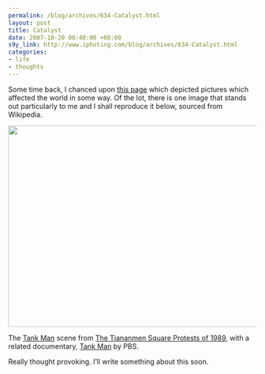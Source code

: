 ```yaml
--- 
permalink: /blog/archives/634-Catalyst.html
layout: post
title: Catalyst
date: 2007-10-20 00:40:00 +08:00
s9y_link: http://www.iphoting.com/blog/archives/634-Catalyst.html
categories: 
- life
- thoughts
---
```

<p class="break"><p>Some time back, I chanced upon <a onclick="_gaq.push(['_trackPageview', '/extlink/srslycool.com/12.aspx']);"  href="http://srslycool.com/12.aspx">this page</a> which depicted pictures which affected the world in some way. Of the lot, there is one image that stands out particularly to me and I shall reproduce it below, sourced from Wikipedia.</p><p class="break"><a onclick="_gaq.push(['_trackPageview', '/extlink/en.wikipedia.org/wiki/Tiananmen_Square_protests_of_1989']);"  href="http://en.wikipedia.org/wiki/Tiananmen_Square_protests_of_1989"><!-- s9ymdb:78 --><img width='600' height='408' src="http://static-s3.iphoting.com/blog/uploads/Tankman.jpg" alt="" /></a></p><p class="whiteline">The <a onclick="_gaq.push(['_trackPageview', '/extlink/en.wikipedia.org/wiki/Tank_man']);"  href="http://en.wikipedia.org/wiki/Tank_man">Tank Man</a> scene from <a onclick="_gaq.push(['_trackPageview', '/extlink/en.wikipedia.org/wiki/Tiananmen_Square_protests_of_1989']);"  href="http://en.wikipedia.org/wiki/Tiananmen_Square_protests_of_1989">The Tiananmen Square Protests of 1989</a>, with a related documentary, <a onclick="_gaq.push(['_trackPageview', '/extlink/www.pbs.org/wgbh/pages/frontline/tankman/']);"  href="http://www.pbs.org/wgbh/pages/frontline/tankman/">Tank Man</a> by PBS.</p>
</p><p class="break"><p>Really thought provoking. I&#8217;ll write something about this soon.</p></p>
